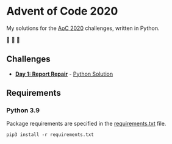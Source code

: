 # Advent of Code 2020

My solutions for the [AoC 2020](https://adventofcode.com/2020) challenges, written in Python.

:christmas_tree: :christmas_tree: :christmas_tree:

## Challenges

- **[Day 1: Report Repair](https://adventofcode.com/2020/day/1)** - [Python Solution](src/day1.py)

## Requirements

### Python 3.9

Package requirements are specified in the [requirements.txt](requirements.txt) file.

```
pip3 install -r requirements.txt
```
